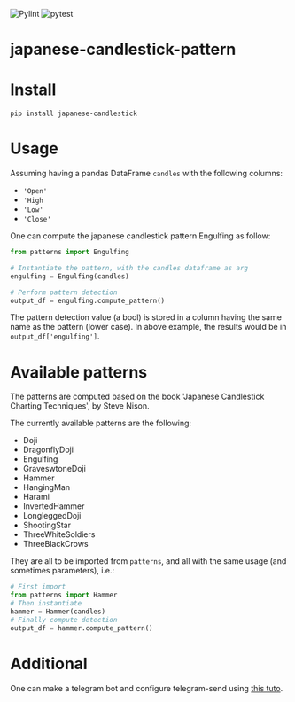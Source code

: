 ![Pylint](https://github.com/vincent-vdb/japanese-candlestick-pattern/actions/workflows/pylint.yml/badge.svg)
![pytest](https://github.com/vincent-vdb/japanese-candlestick-pattern/actions/workflows/python-test.yml/badge.svg)
# japanese-candlestick-pattern

# Install
`pip install japanese-candlestick` 

# Usage

Assuming having a pandas DataFrame `candles` with the following columns:
- `'Open'`
- `'High`
- `'Low'`
- `'Close'`

One can compute the japanese candlestick pattern Engulfing as follow:
```python
from patterns import Engulfing

# Instantiate the pattern, with the candles dataframe as arg
engulfing = Engulfing(candles)

# Perform pattern detection
output_df = engulfing.compute_pattern()
```
The pattern detection value (a bool) is stored in a column having the same name as the pattern (lower case).
In above example, the results would be in `output_df['engulfing']`.

# Available patterns

The patterns are computed based on the book 'Japanese Candlestick Charting Techniques', by Steve Nison.

The currently available patterns are the following:
- Doji
- DragonflyDoji
- Engulfing
- GraveswtoneDoji
- Hammer
- HangingMan
- Harami
- InvertedHammer
- LongleggedDoji
- ShootingStar
- ThreeWhiteSoldiers
- ThreeBlackCrows

They are all to be imported from `patterns`, and all with the same usage (and sometimes parameters), i.e.:

```python
# First import
from patterns import Hammer
# Then instantiate
hammer = Hammer(candles)
# Finally compute detection
output_df = hammer.compute_pattern()
```

# Additional

One can make a telegram bot and configure telegram-send using 
[this tuto](https://medium.com/@robertbracco1/how-to-write-a-telegram-bot-to-send-messages-with-python-bcdf45d0a580).


